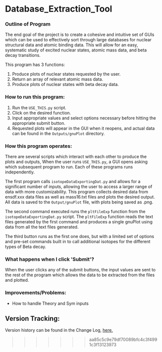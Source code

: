 # Database_Extraction_Tool


### Outline of Program
The end goal of the project is to create a cohesive and intuitive set of GUIs which can be used to effectively sort through large databases for nuclear structural data and atomic binding data. This will allow for an easy, systematic study of excited nuclear states, atomic mass data, and beta decay transitions.

This program has 3 functions: 
1. Produce plots of nuclear states requested by the user.
2. Return an array of relevant atomic mass data.
3. Produce plots of nuclear states with beta decay data.



### How to run this program:
1. Run the `USE_THIS.py` script.
2. Click on the desired function. 
3. Input appropriate values and select options necessary before hitting the appropriate submit button.
4. Requested plots will appear in the GUI when it reopens, and actual data can be found in the `Outputs/gnuPlot` directory.



### How this program operates:
There are several scripts which interact with each other to produce the plots and outputs, When the user runs `USE_THIS.py`, a GUI opens asking which subsequent program to run. Each of these programs runs independently. 

The first program calls `isotopeDataExportingDat.py` and allows for a significant number of inputs, allowing the user to access a larger range of data with more customizability. This program collects desired data from ensdf.xxx data files as well as mass16.txt files and plots the desired output. All data is saved to the `Output/gnuPlot` file, with plots being saved as .png.

The second command executed runs the `pltFileExp` function from the `isotopeDataExportingDat.py` script. The `pltFileExp` function reads the text files generated by the first command and produces a single gnuPlot using data from all the text files generated.

The third button runs as the first one does, but with a limited set of options and pre-set commands built in to call additional isotopes for the different types of Beta decay.



### What happens when I click 'Submit'?
When the user clicks any of the submit buttons, the input values are sent to the rest of the program which allows the data to be extracted from the files and plotted.



### Improvements/Problems:

- How to handle Theory and Sym inputs


## Version Tracking:

Version history can be found in the Change Log, [here.](http://github.com/ElectroweakGroup/Database_Extraction_Tool/blob/master/Changelog.txt)
>>>>>>> aa85c5c9e79df70089bfc4c3f4991c3f13123973
